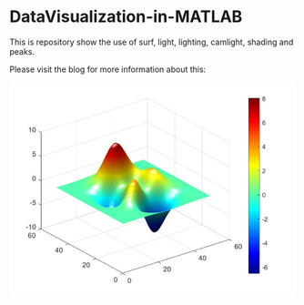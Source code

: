 # DataVisualization-in-MATLAB
This is repository show the use of surf, light, lighting, camlight, shading and peaks. 

Please visit the blog for more information about this: 

![alt text](https://github.com/MachineLearning-Nerd/DataVisualization-in-MATLAB/blob/master/images/peaks50_4.jpg)
